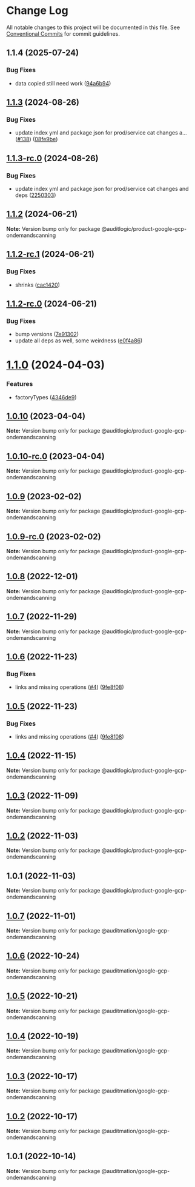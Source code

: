 # Change Log

All notable changes to this project will be documented in this file.
See [Conventional Commits](https://conventionalcommits.org) for commit guidelines.

## 1.1.4 (2025-07-24)


### Bug Fixes

* data copied still need work ([94a6b94](https://github.com/zerobias-org/product/commit/94a6b942fb0516367548599d739529536132755a))





## [1.1.3](https://github.com/auditlogic/product/compare/@auditlogic/product-google-gcp-ondemandscanning@1.1.2...@auditlogic/product-google-gcp-ondemandscanning@1.1.3) (2024-08-26)


### Bug Fixes

* update index yml and package json for prod/service cat changes a… ([#138](https://github.com/auditlogic/product/issues/138)) ([08fe9be](https://github.com/auditlogic/product/commit/08fe9beb1c8457462a19bc69caa02e6212d97e1a))





## [1.1.3-rc.0](https://github.com/auditlogic/product/compare/@auditlogic/product-google-gcp-ondemandscanning@1.1.2...@auditlogic/product-google-gcp-ondemandscanning@1.1.3-rc.0) (2024-08-26)


### Bug Fixes

* update index yml and package json for prod/service cat changes and deps ([2250303](https://github.com/auditlogic/product/commit/225030363a363608240135b7ebed386b28f01e4b))





## [1.1.2](https://github.com/auditlogic/product/compare/@auditlogic/product-google-gcp-ondemandscanning@1.1.2-rc.1...@auditlogic/product-google-gcp-ondemandscanning@1.1.2) (2024-06-21)

**Note:** Version bump only for package @auditlogic/product-google-gcp-ondemandscanning





## [1.1.2-rc.1](https://github.com/auditlogic/product/compare/@auditlogic/product-google-gcp-ondemandscanning@1.1.2-rc.0...@auditlogic/product-google-gcp-ondemandscanning@1.1.2-rc.1) (2024-06-21)


### Bug Fixes

* shrinks ([cac1420](https://github.com/auditlogic/product/commit/cac14200fefcd8183ab69fe89a47bd3f70f563e9))





## [1.1.2-rc.0](https://github.com/auditlogic/product/compare/@auditlogic/product-google-gcp-ondemandscanning@1.1.0...@auditlogic/product-google-gcp-ondemandscanning@1.1.2-rc.0) (2024-06-21)


### Bug Fixes

* bump versions ([7e91302](https://github.com/auditlogic/product/commit/7e913023b8b312150ed7762c32fbbe616be71de5))
* update all deps as well, some weirdness ([e0f4a86](https://github.com/auditlogic/product/commit/e0f4a864714e2d3de6bbf3da014d5312fe53be2f))





# [1.1.0](https://github.com/auditlogic/product/compare/@auditlogic/product-google-gcp-ondemandscanning@1.0.10...@auditlogic/product-google-gcp-ondemandscanning@1.1.0) (2024-04-03)


### Features

* factoryTypes ([4346de9](https://github.com/auditlogic/product/commit/4346de92693aee892fccf725338ffc7b80ab182b))





## [1.0.10](https://github.com/auditlogic/product/compare/@auditlogic/product-google-gcp-ondemandscanning@1.0.9...@auditlogic/product-google-gcp-ondemandscanning@1.0.10) (2023-04-04)

**Note:** Version bump only for package @auditlogic/product-google-gcp-ondemandscanning





## [1.0.10-rc.0](https://github.com/auditlogic/product/compare/@auditlogic/product-google-gcp-ondemandscanning@1.0.9...@auditlogic/product-google-gcp-ondemandscanning@1.0.10-rc.0) (2023-04-04)

**Note:** Version bump only for package @auditlogic/product-google-gcp-ondemandscanning





## [1.0.9](https://github.com/auditlogic/product/compare/@auditlogic/product-google-gcp-ondemandscanning@1.0.8...@auditlogic/product-google-gcp-ondemandscanning@1.0.9) (2023-02-02)

**Note:** Version bump only for package @auditlogic/product-google-gcp-ondemandscanning





## [1.0.9-rc.0](https://github.com/auditlogic/product/compare/@auditlogic/product-google-gcp-ondemandscanning@1.0.8...@auditlogic/product-google-gcp-ondemandscanning@1.0.9-rc.0) (2023-02-02)

**Note:** Version bump only for package @auditlogic/product-google-gcp-ondemandscanning





## [1.0.8](https://github.com/auditlogic/product/compare/@auditlogic/product-google-gcp-ondemandscanning@1.0.7...@auditlogic/product-google-gcp-ondemandscanning@1.0.8) (2022-12-01)

**Note:** Version bump only for package @auditlogic/product-google-gcp-ondemandscanning





## [1.0.7](https://github.com/auditlogic/product/compare/@auditlogic/product-google-gcp-ondemandscanning@1.0.6...@auditlogic/product-google-gcp-ondemandscanning@1.0.7) (2022-11-29)

**Note:** Version bump only for package @auditlogic/product-google-gcp-ondemandscanning





## [1.0.6](https://github.com/auditlogic/product/compare/@auditlogic/product-google-gcp-ondemandscanning@1.0.4...@auditlogic/product-google-gcp-ondemandscanning@1.0.6) (2022-11-23)


### Bug Fixes

* links and missing operations ([#4](https://github.com/auditlogic/product/issues/4)) ([9fe8f08](https://github.com/auditlogic/product/commit/9fe8f08fe7c57fdb79f991ac35bd6ac2e7dcad38))





## [1.0.5](https://github.com/auditlogic/product/compare/@auditlogic/product-google-gcp-ondemandscanning@1.0.4...@auditlogic/product-google-gcp-ondemandscanning@1.0.5) (2022-11-23)


### Bug Fixes

* links and missing operations ([#4](https://github.com/auditlogic/product/issues/4)) ([9fe8f08](https://github.com/auditlogic/product/commit/9fe8f08fe7c57fdb79f991ac35bd6ac2e7dcad38))





## [1.0.4](https://github.com/auditlogic/product/compare/@auditlogic/product-google-gcp-ondemandscanning@1.0.3...@auditlogic/product-google-gcp-ondemandscanning@1.0.4) (2022-11-15)

**Note:** Version bump only for package @auditlogic/product-google-gcp-ondemandscanning





## [1.0.3](https://github.com/auditlogic/product/compare/@auditlogic/product-google-gcp-ondemandscanning@1.0.2...@auditlogic/product-google-gcp-ondemandscanning@1.0.3) (2022-11-09)

**Note:** Version bump only for package @auditlogic/product-google-gcp-ondemandscanning





## [1.0.2](https://github.com/auditlogic/product/compare/@auditlogic/product-google-gcp-ondemandscanning@1.0.1...@auditlogic/product-google-gcp-ondemandscanning@1.0.2) (2022-11-03)

**Note:** Version bump only for package @auditlogic/product-google-gcp-ondemandscanning





## 1.0.1 (2022-11-03)

**Note:** Version bump only for package @auditlogic/product-google-gcp-ondemandscanning





## [1.0.7](https://github.com/auditmation/store-content/compare/@auditmation/google-gcp-ondemandscanning@1.0.6...@auditmation/google-gcp-ondemandscanning@1.0.7) (2022-11-01)

**Note:** Version bump only for package @auditmation/google-gcp-ondemandscanning





## [1.0.6](https://github.com/auditmation/store-content/compare/@auditmation/google-gcp-ondemandscanning@1.0.5...@auditmation/google-gcp-ondemandscanning@1.0.6) (2022-10-24)

**Note:** Version bump only for package @auditmation/google-gcp-ondemandscanning





## [1.0.5](https://github.com/auditmation/store-content/compare/@auditmation/google-gcp-ondemandscanning@1.0.4...@auditmation/google-gcp-ondemandscanning@1.0.5) (2022-10-21)

**Note:** Version bump only for package @auditmation/google-gcp-ondemandscanning





## [1.0.4](https://github.com/auditmation/store-content/compare/@auditmation/google-gcp-ondemandscanning@1.0.3...@auditmation/google-gcp-ondemandscanning@1.0.4) (2022-10-19)

**Note:** Version bump only for package @auditmation/google-gcp-ondemandscanning





## [1.0.3](https://github.com/auditmation/store-content/compare/@auditmation/google-gcp-ondemandscanning@1.0.2...@auditmation/google-gcp-ondemandscanning@1.0.3) (2022-10-17)

**Note:** Version bump only for package @auditmation/google-gcp-ondemandscanning





## [1.0.2](https://github.com/auditmation/store-content/compare/@auditmation/google-gcp-ondemandscanning@1.0.1...@auditmation/google-gcp-ondemandscanning@1.0.2) (2022-10-17)

**Note:** Version bump only for package @auditmation/google-gcp-ondemandscanning





## 1.0.1 (2022-10-14)

**Note:** Version bump only for package @auditmation/google-gcp-ondemandscanning
